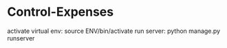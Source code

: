 # Control-Expenses

activate virtual env: source ENV/bin/activate
run server: python manage.py runserver
